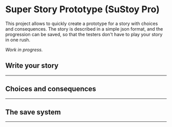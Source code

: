 Super Story Prototype (SuStoy Pro)
===

This project allows to quickly create a prototype for a story with choices and consequences. The story is described in a simple json format, and the progression can be saved, so that the testers don't have to play your story in one rush.

_Work in progress._


## Write your story
---


## Choices and consequences
---


## The save system
---